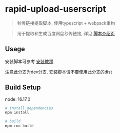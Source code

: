 # rapid-upload-userscript

> 秒传链接提取脚本, 使用typescript + webpack重构

> 用于提取和生成百度网盘秒传链接, 详见 [脚本介绍页](https://github.com/mengzonefire/rapid-upload-userscript/blob/main/homePage.md)

## Usage

安装脚本可参考 [安装教程](https://mengzonefire.code.misakanet.cn/rapid-upload-userscript-doc/install-userscript/)

注意此分支为dev分支, 安装脚本请不要使用此分支的dist

## Build Setup

node: 16.17.0

``` bash
# install dependencies
npm install

# build
npm run build
```
